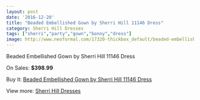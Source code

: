 ```yaml
---
layout: post
date: '2016-12-20'
title: "Beaded Embellished Gown by Sherri Hill 11146 Dress"
category: Sherri Hill Dresses
tags: ["sherri","party","gown","bonny","dress"]
image: http://www.neoformal.com/17320-thickbox_default/beaded-embellished-gown-by-sherri-hill-11146-dress.jpg
---
```

Beaded Embellished Gown by Sherri Hill 11146 Dress

On Sales: **$398.99**
<a href="https://www.neoformal.com/en/sherri-hill-dresses-2014/5688-beaded-embellished-gown-by-sherri-hill-11146-dress.html"><amp-img layout="responsive" width="600" height="600" src="//www.neoformal.com/17320-thickbox_default/beaded-embellished-gown-by-sherri-hill-11146-dress.jpg" alt="Beaded Embellished Gown by Sherri Hill 11146 Dress 0" /></a>
<a href="https://www.neoformal.com/en/sherri-hill-dresses-2014/5688-beaded-embellished-gown-by-sherri-hill-11146-dress.html"><amp-img layout="responsive" width="600" height="600" src="//www.neoformal.com/17321-thickbox_default/beaded-embellished-gown-by-sherri-hill-11146-dress.jpg" alt="Beaded Embellished Gown by Sherri Hill 11146 Dress 1" /></a>
<a href="https://www.neoformal.com/en/sherri-hill-dresses-2014/5688-beaded-embellished-gown-by-sherri-hill-11146-dress.html"><amp-img layout="responsive" width="600" height="600" src="//www.neoformal.com/17322-thickbox_default/beaded-embellished-gown-by-sherri-hill-11146-dress.jpg" alt="Beaded Embellished Gown by Sherri Hill 11146 Dress 2" /></a>
<a href="https://www.neoformal.com/en/sherri-hill-dresses-2014/5688-beaded-embellished-gown-by-sherri-hill-11146-dress.html"><amp-img layout="responsive" width="600" height="600" src="//www.neoformal.com/17323-thickbox_default/beaded-embellished-gown-by-sherri-hill-11146-dress.jpg" alt="Beaded Embellished Gown by Sherri Hill 11146 Dress 3" /></a>

Buy it: [Beaded Embellished Gown by Sherri Hill 11146 Dress](https://www.neoformal.com/en/sherri-hill-dresses-2014/5688-beaded-embellished-gown-by-sherri-hill-11146-dress.html "Beaded Embellished Gown by Sherri Hill 11146 Dress")

View more: [Sherri Hill Dresses](https://www.neoformal.com/en/73-sherri-hill-dresses-2014 "Sherri Hill Dresses")